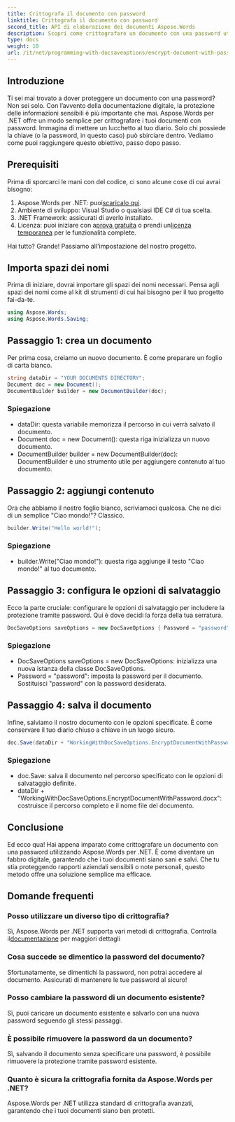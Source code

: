 ```yaml
---
title: Crittografa il documento con password
linktitle: Crittografa il documento con password
second_title: API di elaborazione dei documenti Aspose.Words
description: Scopri come crittografare un documento con una password utilizzando Aspose.Words per .NET in questa guida dettagliata passo passo. Proteggi le tue informazioni sensibili senza sforzo.
type: docs
weight: 10
url: /it/net/programming-with-docsaveoptions/encrypt-document-with-password/
---
```

## Introduzione

Ti sei mai trovato a dover proteggere un documento con una password? Non sei solo. Con l’avvento della documentazione digitale, la protezione delle informazioni sensibili è più importante che mai. Aspose.Words per .NET offre un modo semplice per crittografare i tuoi documenti con password. Immagina di mettere un lucchetto al tuo diario. Solo chi possiede la chiave (o la password, in questo caso) può sbirciare dentro. Vediamo come puoi raggiungere questo obiettivo, passo dopo passo.

## Prerequisiti

Prima di sporcarci le mani con del codice, ci sono alcune cose di cui avrai bisogno:
1.  Aspose.Words per .NET: puoi[scaricalo qui](https://releases.aspose.com/words/net/).
2. Ambiente di sviluppo: Visual Studio o qualsiasi IDE C# di tua scelta.
3. .NET Framework: assicurati di averlo installato.
4.  Licenza: puoi iniziare con a[prova gratuita](https://releases.aspose.com/) o prendi un[licenza temporanea](https://purchase.aspose.com/temporary-license/) per le funzionalità complete.

Hai tutto? Grande! Passiamo all'impostazione del nostro progetto.

## Importa spazi dei nomi

Prima di iniziare, dovrai importare gli spazi dei nomi necessari. Pensa agli spazi dei nomi come al kit di strumenti di cui hai bisogno per il tuo progetto fai-da-te.

```csharp
using Aspose.Words;
using Aspose.Words.Saving;
```

## Passaggio 1: crea un documento

Per prima cosa, creiamo un nuovo documento. È come preparare un foglio di carta bianco.

```csharp
string dataDir = "YOUR DOCUMENTS DIRECTORY";
Document doc = new Document();
DocumentBuilder builder = new DocumentBuilder(doc);
```

### Spiegazione

- dataDir: questa variabile memorizza il percorso in cui verrà salvato il documento.
- Document doc = new Document(): questa riga inizializza un nuovo documento.
- DocumentBuilder builder = new DocumentBuilder(doc): DocumentBuilder è uno strumento utile per aggiungere contenuto al tuo documento.

## Passaggio 2: aggiungi contenuto

Ora che abbiamo il nostro foglio bianco, scriviamoci qualcosa. Che ne dici di un semplice "Ciao mondo!"? Classico.

```csharp
builder.Write("Hello world!");
```

### Spiegazione

- builder.Write("Ciao mondo!"): questa riga aggiunge il testo "Ciao mondo!" al tuo documento.

## Passaggio 3: configura le opzioni di salvataggio

Ecco la parte cruciale: configurare le opzioni di salvataggio per includere la protezione tramite password. Qui è dove decidi la forza della tua serratura.

```csharp
DocSaveOptions saveOptions = new DocSaveOptions { Password = "password" };
```

### Spiegazione

- DocSaveOptions saveOptions = new DocSaveOptions: inizializza una nuova istanza della classe DocSaveOptions.
- Password = "password": imposta la password per il documento. Sostituisci "password" con la password desiderata.

## Passaggio 4: salva il documento

Infine, salviamo il nostro documento con le opzioni specificate. È come conservare il tuo diario chiuso a chiave in un luogo sicuro.

```csharp
doc.Save(dataDir + "WorkingWithDocSaveOptions.EncryptDocumentWithPassword.docx", saveOptions);
```

### Spiegazione

- doc.Save: salva il documento nel percorso specificato con le opzioni di salvataggio definite.
- dataDir + "WorkingWithDocSaveOptions.EncryptDocumentWithPassword.docx": costruisce il percorso completo e il nome file del documento.

## Conclusione

Ed ecco qua! Hai appena imparato come crittografare un documento con una password utilizzando Aspose.Words per .NET. È come diventare un fabbro digitale, garantendo che i tuoi documenti siano sani e salvi. Che tu stia proteggendo rapporti aziendali sensibili o note personali, questo metodo offre una soluzione semplice ma efficace.

## Domande frequenti

### Posso utilizzare un diverso tipo di crittografia?
 Sì, Aspose.Words per .NET supporta vari metodi di crittografia. Controlla il[documentazione](https://reference.aspose.com/words/net/) per maggiori dettagli

### Cosa succede se dimentico la password del documento?
Sfortunatamente, se dimentichi la password, non potrai accedere al documento. Assicurati di mantenere le tue password al sicuro!

### Posso cambiare la password di un documento esistente?
Sì, puoi caricare un documento esistente e salvarlo con una nuova password seguendo gli stessi passaggi.

### È possibile rimuovere la password da un documento?
Sì, salvando il documento senza specificare una password, è possibile rimuovere la protezione tramite password esistente.

### Quanto è sicura la crittografia fornita da Aspose.Words per .NET?
Aspose.Words per .NET utilizza standard di crittografia avanzati, garantendo che i tuoi documenti siano ben protetti.